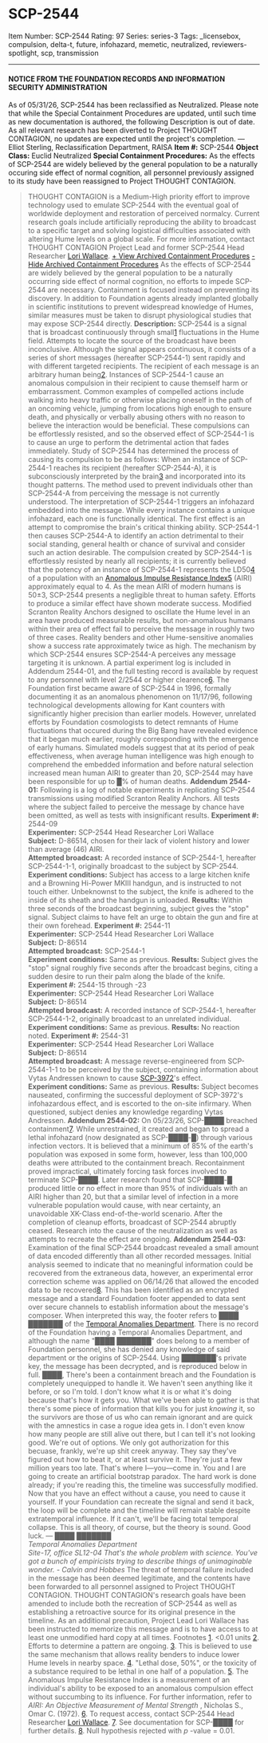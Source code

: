 # SCP-2544
Item Number: SCP-2544
Rating: 97
Series: series-3
Tags: _licensebox, compulsion, delta-t, future, infohazard, memetic, neutralized, reviewers-spotlight, scp, transmission

---

#### NOTICE FROM THE FOUNDATION RECORDS AND INFORMATION SECURITY ADMINISTRATION
As of 05/31/26, SCP-2544 has been reclassified as Neutralized. Please note that while the Special Containment Procedures are updated, until such time as new documentation is authored, the following Description is out of date. As all relevant research has been diverted to Project THOUGHT CONTAGION, no updates are expected until the project's completion.
— Elliot Sterling, Reclassification Department, RAISA
**Item #:** SCP-2544
**Object Class:** Euclid Neutralized
**Special Containment Procedures:** As the effects of SCP-2544 are widely believed by the general population to be a naturally occuring side effect of normal cognition, all personnel previously assigned to its study have been reassigned to Project THOUGHT CONTAGION.
> THOUGHT CONTAGION is a Medium-High priority effort to improve technology used to emulate SCP-2544 with the eventual goal of worldwide deployment and restoration of perceived normalcy. Current research goals include artificially reproducing the ability to broadcast to a specific target and solving logistical difficulties associated with altering Hume levels on a global scale. For more information, contact THOUGHT CONTAGION Project Lead and former SCP-2544 Head Researcher [Lori Wallace](mailto:lwallace@foundation.scp).
[\+ View Archived Containment Procedures](javascript:;)
[\- Hide Archived Containment Procedures](javascript:;)
As the effects of SCP-2544 are widely believed by the general population to be a naturally occurring side effect of normal cognition, no efforts to impede SCP-2544 are necessary. Containment is focused instead on preventing its discovery. In addition to Foundation agents already implanted globally in scientific institutions to prevent widespread knowledge of Humes, similar measures must be taken to disrupt physiological studies that may expose SCP-2544 directly.
**Description:** SCP-2544 is a signal that is broadcast continuously through small[1](javascript:;) fluctuations in the Hume field. Attempts to locate the source of the broadcast have been inconclusive. Although the signal appears continuous, it consists of a series of short messages (hereafter SCP-2544-1) sent rapidly and with different targeted recipients. The recipient of each message is an arbitrary human being[2](javascript:;). Instances of SCP-2544-1 cause an anomalous compulsion in their recipient to cause themself harm or embarrassment. Common examples of compelled actions include walking into heavy traffic or otherwise placing oneself in the path of an oncoming vehicle, jumping from locations high enough to ensure death, and physically or verbally abusing others with no reason to believe the interaction would be beneficial. These compulsions can be effortlessly resisted, and so the observed effect of SCP-2544-1 is to cause an urge to perform the detrimental action that fades immediately.
Study of SCP-2544 has determined the process of causing its compulsion to be as follows: When an instance of SCP-2544-1 reaches its recipient (hereafter SCP-2544-A), it is subconsciously interpreted by the brain[3](javascript:;) and incorporated into its thought patterns. The method used to prevent individuals other than SCP-2544-A from perceiving the message is not currently understood. The interpretation of SCP-2544-1 triggers an infohazard embedded into the message. While every instance contains a unique infohazard, each one is functionally identical. The first effect is an attempt to compromise the brain's critical thinking ability. SCP-2544-1 then causes SCP-2544-A to identify an action detrimental to their social standing, general health or chance of survival and consider such an action desirable. The compulsion created by SCP-2544-1 is effortlessly resisted by nearly all recipients; it is currently believed that the potency of an instance of SCP-2544-1 represents the LD50[4](javascript:;) of a population with an [Anomalous Impulse Resistance Index](/scp-3808)[5](javascript:;) (AIRI) approximately equal to 4. As the mean AIRI of modern humans is 50±3, SCP-2544 presents a negligible threat to human safety.
Efforts to produce a similar effect have shown moderate success. Modified Scranton Reality Anchors designed to oscillate the Hume level in an area have produced measurable results, but non-anomalous humans within their area of effect fail to perceive the message in roughly two of three cases. Reality benders and other Hume-sensitive anomalies show a success rate approximately twice as high. The mechanism by which SCP-2544 ensures SCP-2544-A perceives any message targeting it is unknown. A partial experiment log is included in Addendum 2544-01, and the full testing record is available by request to any personnel with level 2/2544 or higher clearence[6](javascript:;).
The Foundation first became aware of SCP-2544 in 1996, formally documenting it as an anomalous phenomenon on 11/17/96, following technological developments allowing for Kant counters with significantly higher precision than earlier models. However, unrelated efforts by Foundation cosmologists to detect remnants of Hume fluctuations that occured during the Big Bang have revealed evidence that it began much earlier, roughly corresponding with the emergence of early humans. Simulated models suggest that at its period of peak effectiveness, when average human intelligence was high enough to comprehend the embedded information and before natural selection increased mean human AIRI to greater than 20, SCP-2544 may have been responsible for up to █% of human deaths.
**Addendum 2544-01:** Following is a log of notable experiments in replicating SCP-2544 transmissions using modified Scranton Reality Anchors. All tests where the subject failed to perceive the message by chance have been omitted, as well as tests with insignificant results.
> **Experiment #:** 2544-09  
>  **Experimenter:** SCP-2544 Head Researcher Lori Wallace  
>  **Subject:** D-86514, chosen for their lack of violent history and lower than average (46) AIRI.  
>  **Attempted broadcast:** A recorded instance of SCP-2544-1, hereafter SCP-2544-1-1, originally broadcast to the subject by SCP-2544.  
>  **Experiment conditions:** Subject has access to a large kitchen knife and a Browning Hi-Power MKIII handgun, and is instructed to not touch either. Unbeknownst to the subject, the knife is adhered to the inside of its sheath and the handgun is unloaded.
> **Results:** Within three seconds of the broadcast beginning, subject gives the "stop" signal. Subject claims to have felt an urge to obtain the gun and fire at their own forehead.
> **Experiment #:** 2544-11  
>  **Experimenter:** SCP-2544 Head Researcher Lori Wallace  
>  **Subject:** D-86514  
>  **Attempted broadcast:** SCP-2544-1  
>  **Experiment conditions:** Same as previous.
> **Results:** Subject gives the "stop" signal roughly five seconds after the broadcast begins, citing a sudden desire to run their palm along the blade of the knife.
> **Experiment #:** 2544-15 through -23  
>  **Experimenter:** SCP-2544 Head Researcher Lori Wallace  
>  **Subject:** D-86514  
>  **Attempted broadcast:** A recorded instance of SCP-2544-1, hereafter SCP-2544-1-2, originally broadcast to an unrelated individual.  
>  **Experiment conditions:** Same as previous.
> **Results:** No reaction noted.
> **Experiment #:** 2544-31  
>  **Experimenter:** SCP-2544 Head Researcher Lori Wallace  
>  **Subject:** D-86514  
>  **Attempted broadcast:** A message reverse-engineered from SCP-2544-1-1 to be perceived by the subject, containing information about Vytas Andressen known to cause [SCP-3972](/scp-3972)'s effect.  
>  **Experiment conditions:** Same as previous.
> **Results:** Subject becomes nauseated, confirming the successful deployment of SCP-3972's infohazardous effect, and is escorted to the on-site infirmary. When questioned, subject denies any knowledge regarding Vytas Andressen.
**Addendum 2544-02:** On 05/23/26, SCP-████ breached containment[7](javascript:;). While unrestrained, it created and began to spread a lethal infohazard (now designated as SCP-████-█) through various infection vectors. It is believed that a minimum of 85% of the earth's population was exposed in some form, however, less than 100,000 deaths were attributed to the containment breach. Recontainment proved impractical, ultimately forcing task forces involved to terminate SCP-████. Later research found that SCP-████-█ produced little or no effect in more than 95% of individuals with an AIRI higher than 20, but that a similar level of infection in a more vulnerable population would cause, with near certainty, an unavoidable XK-Class end-of-the-world scenario.
After the completion of cleanup efforts, broadcast of SCP-2544 abruptly ceased. Research into the cause of the neutralization as well as attempts to recreate the effect are ongoing.
**Addendum 2544-03:** Examination of the final SCP-2544 broadcast revealed a small amount of data encoded differently than all other recorded messages. Initial analysis seemed to indicate that no meaningful information could be recovered from the extraneous data, however, an experimental error correction scheme was applied on 06/14/26 that allowed the encoded data to be recovered[8](javascript:;). This has been identified as an encrypted message and a standard Foundation footer appended to data sent over secure channels to establish information about the message's composer. When interpreted this way, the footer refers to ████ ███████ of the [Temporal Anomalies Department](/scp-1780). There is no record of the Foundation having a Temporal Anomalies Department, and although the name "████ ███████" does belong to a member of Foundation personnel, she has denied any knowledge of said department or the origins of SCP-2544.
Using ███████'s private key, the message has been decrypted, and is reproduced below in full.
> ████,
> There's been a containment breach and the Foundation is completely unequipped to handle it. We haven't seen anything like it before, or so I'm told. I don't know what it is or what it's doing because that's how it gets you. What we've been able to gather is that there's some piece of information that kills you for just _knowing_ it, so the survivors are those of us who can remain ignorant and are quick with the amnestics in case a rogue idea gets in. I don't even know how many people are still alive out there, but I can tell it's not looking good. We're out of options. We only got authorization for this becuase, frankly, we're up shit creek anyway.
> They say they've figured out how to beat it, or at least survive it. They're just a few million years too late. That's where I—you—come in.
> You and I are going to create an artificial bootstrap paradox. The hard work is done already; if you're reading this, the timeline was successfully modified. Now that you have an effect without a cause, you need to cause it yourself. If your Foundation can recreate the signal and send it back, the loop will be complete and the timeline will remain stable despite extratemporal influence. If it can't, we'll be facing total temporal collapse. This is all theory, of course, but the theory is sound.
> Good luck.
> —
> _████ ███████_  
>  _Temporal Anomalies Department_  
>  _Site-17, office SL12-04_
> _That's the whole problem with science. You've got a bunch of empiricists trying to describe things of unimaginable wonder. - Calvin and Hobbes_
The threat of temporal failure included in the message has been deemed legitimate, and the contents have been forwarded to all personnel assigned to Project THOUGHT CONTAGION. THOUGHT CONTAGION's research goals have been amended to include both the recreation of SCP-2544 as well as establishing a retroactive source for its original presence in the timeline. As an additional precaution, Project Lead Lori Wallace has been instructed to memorize this message and is to have access to at least one unmodified hard copy at all times.
Footnotes
[1](javascript:;). <0.01 units
[2](javascript:;). Efforts to determine a pattern are ongoing.
[3](javascript:;). This is believed to use the same mechanism that allows reality benders to induce lower Hume levels in nearby space.
[4](javascript:;). "Lethal dose, 50%", or the toxicity of a substance required to be lethal in one half of a population.
[5](javascript:;). The Anomalous Impulse Resistance Index is a measurement of an individual's ability to be exposed to an anomalous compulsion effect without succumbing to its influence. For further information, refer to _AIRI: An Objective Measurement of Mental Strength_ , Nicholas S., Omar C. (1972).
[6](javascript:;). To request access, contact SCP-2544 Head Researcher [Lori Wallace](mailto:lwallace@foundation.scp).
[7](javascript:;). See documentation for SCP-████ for further details.
[8](javascript:;). Null hypothesis rejected with _p_ -value = 0.01.